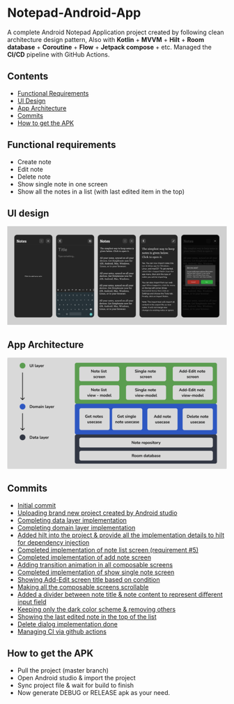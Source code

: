 # Notepad-Android-App
A complete Android Notepad Application project created by following clean architecture design pattern, Also with **Kotlin** + **MVVM** + **Hilt** + **Room database** + **Coroutine** + **Flow** + **Jetpack compose** + etc. Managed the **CI/CD** pipeline with GitHub Actions.


## Contents
- [Functional Requirements](#functional-requirements)
- [UI Design](#ui-design)
- [App Architecture](#app-architecture)
- [Commits](#commits)
- [How to get the APK](#how-to-get-the-apk)


## Functional requirements
- Create note
- Edit note
- Delete note
- Show single note in one screen
- Show all the notes in a list (with last edited item in the top)


## UI design
![Figma UI design for Notepad app](extra_resources/figma_notepad_screens.png)


## App Architecture
![Notepad App Architecture](extra_resources/notepad_app_architecture_design.png)


## Commits
- [Initial commit](https://github.com/gobinda1547/Notepad-Android-App/commit/bfecc293e4c746bd6c924a63cfe6f4c8231051a5)
- [Uploading brand new project created by Android studio](https://github.com/gobinda1547/Notepad-Android-App/commit/df91b138b1121683c4bbbf169cd33a1b6941dfa6)
- [Completing data layer implementation](https://github.com/gobinda1547/Notepad-Android-App/commit/2e4ef31286352806c6a8b018e7c81621df1383e4)
- [Completing domain layer implementation](https://github.com/gobinda1547/Notepad-Android-App/commit/1e55fe2400e29b003caa6bb2c4ff906fc3d78f0e)
- [Added hilt into the project & provide all the implementation details to hilt for dependency injection](https://github.com/gobinda1547/Notepad-Android-App/commit/f450d3871371cf5e8082f9cad5f0ab8644426b62)
- [Completed implementation of note list screen (requirement #5)](https://github.com/gobinda1547/Notepad-Android-App/commit/5930780d384f21e8eebf95257c66ebeeeac5b585)
- [Completed implementation of add note screen](https://github.com/gobinda1547/Notepad-Android-App/commit/eedc5b417f417f9de349a9b14c4c23d246ff92b3)
- [Adding transition animation in all composable screens](https://github.com/gobinda1547/Notepad-Android-App/commit/ed35901c9243aeb87415215e23d89232a9bccc9e)
- [Completed implementation of show single note screen](https://github.com/gobinda1547/Notepad-Android-App/commit/14c5275937fdafeae7cbbb05a75f3da00e939164)
- [Showing Add-Edit screen title based on condition](https://github.com/gobinda1547/Notepad-Android-App/commit/ab671a1a5d526e2f563ec1946694ee291b93160b)
- [Making all the composable screens scrollable](https://github.com/gobinda1547/Notepad-Android-App/commit/a99450e663fe9c519d89e8b8e14c6cfeeda62ca7)
- [Added a divider between note title & note content to represent different input field](https://github.com/gobinda1547/Notepad-Android-App/commit/944fcea500502a1f6b57f53fa6244eb4681f3b11)
- [Keeping only the dark color scheme & removing others](https://github.com/gobinda1547/Notepad-Android-App/commit/5da72d71be5932393163149dfd6e43e9c4dd6f60)
- [Showing the last edited note in the top of the list](https://github.com/gobinda1547/Notepad-Android-App/commit/6c1f997bb7dbc2021296c0cdbad1ba579bbc1144)
- [Delete dialog implementation done](https://github.com/gobinda1547/Notepad-Android-App/commit/db53d44b97ebc2890d5bec242f6bafe4d0a9064f)
- [Managing CI via github actions](https://github.com/gobinda1547/Notepad-Android-App/commit/ff7e71b3e37d76022a1a94497c5de1c3b90a8e97)


## How to get the APK
- Pull the project (master branch)
- Open Android studio & import the project
- Sync project file & wait for build to finish
- Now generate DEBUG or RELEASE apk as your need.